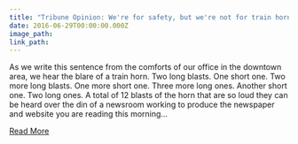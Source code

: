 ```yaml
---
title: "Tribune Opinion: We're for safety, but we're not for train horns blaring in downtown Greeley"
date: 2016-06-29T00:00:00.000Z
image_path:
link_path:
---
```



As we write this sentence from the comforts of our office in the downtown area, we hear the blare of a train horn. Two long blasts. One short one. Two more long blasts. One more short one. Three more long ones. Another short one. Two long ones. A total of 12 blasts of the horn that are so loud they can be heard over the din of a newsroom working to produce the newspaper and website you are reading this morning...

[Read More](http://www.greeleytribune.com/news/22714836-113/tribune-opinion-were-for-safety-but-were-not)
<br>&nbsp;